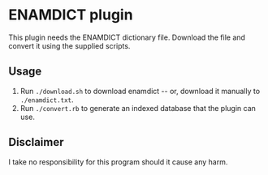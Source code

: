 ENAMDICT plugin
============

This plugin needs the ENAMDICT dictionary file.
Download the file and convert it using the supplied scripts.

Usage
------------------
1. Run `./download.sh` to download enamdict -- or, download it manually to `./enamdict.txt`.
2. Run `./convert.rb` to generate an indexed database that the plugin can use.

Disclaimer
------------------
I take no responsibility for this program should it cause any harm.
